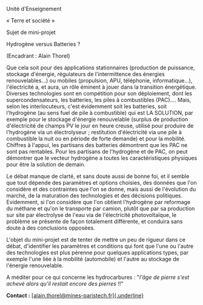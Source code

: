 Unité d'Enseignement

« Terre et société »

Sujet de mini-projet

Hydrogène versus Batteries ?

(Encadrant : Alain Thorel)

Que cela soit pour des applications stationnaires (production de
puissance, stockage d\'énergie, régulateurs de l\'intermittence des
énergies renouvelables\...) ou mobiles (propulsion, APU, téléphonie,
informatique\...), l\'électricité a, et aura, un rôle éminent à jouer
dans la transition énergétique. Diverses technologies sont en
compétition pour son déploiement, dont les supercondensateurs, les
batteries, les piles à combustibles (PAC)\.... Mais, selon les
interlocuteurs, c\'est évidemment soit les batteries, soit l\'hydrogène
(au sens fuel de pile à combustible) qui est LA SOLUTION, par exemple
pour le stockage d\'énergie renouvelable (surplus de production
d\'électricité de champs PV le jour en heure creuse, utilisé pour
produire de l\'hydrogène via un électrolyseur ; restitution
d\'électricité via une pile à combustible la nuit ou en période de forte
demande) et pour la mobilité. Chiffres à l\'appui, les partisans des
batteries démontrent que les PAC ne sont pas rentables. Pour les
partisans de l\'hydrogène et de PAC, on peut démontrer que le vecteur
hydrogène a toutes les caractéristiques physiques pour être la solution
de demain.

Le débat manque de clarté, et sans doute aussi de bonne foi, et il
semble que tout dépende des paramètres et options choisies, des données
que l\'on considère et des contraintes que l\'on se donne, mais aussi de
l\'évolution du marché, de la maturation des technologies et des
décisions politiques. Evidemment, si l\'on considère que l\'on obtient
l\'hydrogène par reformage du méthane et qu\'on le transporte par
camion, plutôt que par sa production sur site par électrolyse de l\'eau
via de l\'électricité photovoltaïque, le problème se présente de façon
totalement différente, et conduira sans doute à des conclusions
opposées.

L\'objet du mini-projet est de tenter de mettre un peu de rigueur dans
ce débat, d\'identifier les paramètres et conditions qui font que l\'une
ou l\'autre des technologies est plus pérenne pour quelques applications
types, par exemple l\'une liée à la mobilité (automobile) et l\'autre au
stockage de l\'énergie renouvelable.

A méditer pour ce qui concerne les hydrocarbures : \"*l\'âge de pierre
s\'est achevé alors qu\'il restait encore des pierres* !!\"

**Contact :**
[[alain.thorel\@mines-paristech.fr]{.underline}](mailto:alain.thorel@mines-paristech.fr)
